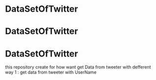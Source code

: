 # DataSetOfTwitter
# DataSetOfTwitter
# DataSetOfTwitter
this repository create for how want get Data from tweeter with defferent way 
1 : get data from tweeter with UserName
